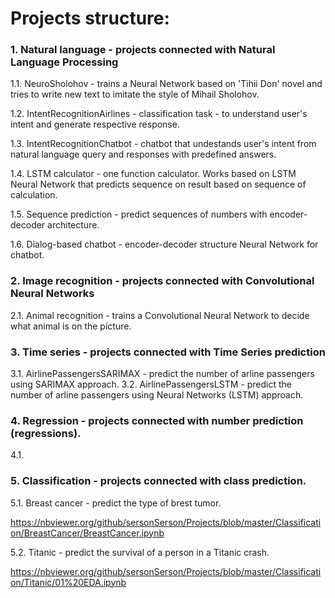 # Projects structure:
### 1. Natural language - projects connected with Natural Language Processing
1.1. NeuroSholohov - trains a Neural Network based on 'Tihii Don' novel and tries to write new text to imitate the style of Mihail Sholohov.

1.2. IntentRecognitionAirlines - classification task - to understand user's intent and generate respective response.

1.3. IntentRecognitionChatbot - chatbot that undestands user's intent from natural language query and responses with predefined answers.

1.4. LSTM calculator - one function calculator. Works based on LSTM Neural 
Network that predicts sequence on result based on sequence of calculation. 

1.5. Sequence prediction - predict sequences of numbers with encoder-decoder 
architecture.

1.6. Dialog-based chatbot - encoder-decoder structure Neural Network for 
chatbot.

### 2. Image recognition - projects connected with Convolutional Neural Networks
2.1. Animal recognition - trains a Convolutional Neural Network to decide 
what animal is on the picture.

### 3. Time series - projects connected with Time Series prediction
3.1. AirlinePassengersSARIMAX - predict the number of arline passengers using 
SARIMAX approach.
3.2. AirlinePassengersLSTM - predict the number of arline passengers using 
Neural Networks (LSTM) approach.


### 4. Regression - projects connected with number prediction (regressions).
4.1. 

### 5. Classification - projects connected with class prediction.
5.1. Breast cancer - predict the type of brest tumor.

https://nbviewer.org/github/sersonSerson/Projects/blob/master/Classification/BreastCancer/BreastCancer.ipynb

5.2. Titanic - predict the survival of a person in a Titanic crash.

https://nbviewer.org/github/sersonSerson/Projects/blob/master/Classification/Titanic/01%20EDA.ipynb
